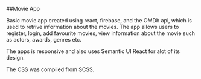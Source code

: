 ##Movie App

Basic movie app created using react, firebase, and the OMDb api, which is used to retrive information about the movies. The app allows users to register, login, add favourite movies, view information about the movie such as actors, awards, genres etc.

The apps is responsive and also uses Semantic UI React for alot of its design.

The CSS was compiled from SCSS.
